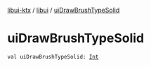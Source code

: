[libui-ktx](../index.md) / [libui](index.md) / [uiDrawBrushTypeSolid](./ui-draw-brush-type-solid.md)

# uiDrawBrushTypeSolid

`val uiDrawBrushTypeSolid: `[`Int`](https://kotlinlang.org/api/latest/jvm/stdlib/kotlin/-int/index.html)